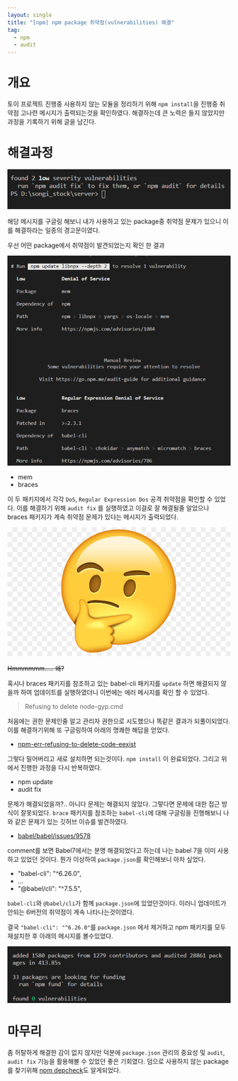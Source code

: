 ```yaml
---
layout: single
title: "[npm] npm package 취약점(vulnerabilities) 해결"
tag:
  - npm
  - audit
---
```


# 개요

토이 프로젝트 진행중 사용하지 않는 모듈을 정리하기 위해 `npm install`을 진행중 취약점 고나련 메시지가 출력되는것을 확인하였다. 해결하는데 큰 노력은 들지 않았지만 과정을 기록하기 위해 글을 남긴다.

# 해결과정

![npm_audit](https://raw.githubusercontent.com/momoci99/momoci99.github.io/master/assets/img/dev_review_songi_stock/npm_audit.png)

해당 메시지를 구글링 해보니 내가 사용하고 있는 package중 취약점 문제가 있으니 이를 해결하라는
일종의 경고문이였다.

우선 어떤 package에서 취약점이 발견되었는지 확인 한 결과

![npm_audit2](https://raw.githubusercontent.com/momoci99/momoci99.github.io/master/assets/img/dev_review_songi_stock/npm_audit2.png)

- mem
- braces

이 두 패키지에서 각각 `DoS`, `Regular Expression Dos` 공격 취약점을 확인할 수 있었다. 이를 해결하기 위해 `audit fix` 를 실행하였고 이걸로 잘 해결될줄 알았으나 braces 패키지가 계속 취약점 문제가 있다는 메시지가 출력되었다.

![hmm](https://raw.githubusercontent.com/momoci99/momoci99.github.io/master/assets/img/Etc/hmm.jpg)

~~Hmmmmmm..... 왜?~~

혹시나 braces 패키지를 참조하고 있는 babel-cli 패키지를 `update` 하면 해결되지 않을까 하여 업데이트를 실행하였더니 이번에는 에러 메시지를 확인 할 수 있었다.

> Refusing to delete node-gyp.cmd

처음에는 권한 문제인줄 알고 관리자 권한으로 시도했으나 똑같은 결과가 되풀이되었다. 이를 해결하기위해 또 구글링하여 아래의 명쾌한 해답을 얻었다.

- [npm-err-refusing-to-delete-code-eexist](https://stackoverflow.com/questions/46541371/npm-err-refusing-to-delete-code-eexist/46541654#46541654)

그렇다 밀어버리고 새로 설치하면 되는것이다. `npm install` 이 완료되었다. 그리고 위에서 진행한 과정을 다시 반복하였다.

- npm update
- audit fix

문제가 해결되었을까?.. 아니다 문제는 해결되지 않았다. 그렇다면 문제에 대한 접근 방식이 잘못되었다. `brace` 패키지를 참조하는 `babel-cli`에 대해 구글링을 진행해보니 나와 같은 문제가 있는 깃허브 이슈를 발견하였다.

- [babel/babel/issues/9578](https://github.com/babel/babel/issues/9578#issuecomment-466922413)

comment를 보면 Babel7에서는 분명 해결되었다고 하는데 나는 babel 7을 이미 사용하고 있었던 것이다. 뭔가 이상하여 `package.json`를 확인해보니 아차 싶었다.

- "babel-cli": "^6.26.0",
- ...
- "@babel/cli": "^7.5.5",

`babel-cli`와 `@babel/cli`가 함께 `package.json`에 있었던것이다. 이러니 업데이트가 안되는 6버전의 취약점이 계속 나타나는것이였다.

결국 `"babel-cli": "^6.26.0"`를 `package.json` 에서 제거하고 npm 패키지를 모두 재설치한 후 아래의 메시지를 볼수있었다.

![npm_audit3](https://raw.githubusercontent.com/momoci99/momoci99.github.io/master/assets/img/dev_review_songi_stock/npm_audit3.png)

# 마무리

좀 허탈하게 해결한 감이 없지 않지만 덕분에 `package.json` 관리의 중요성 및 `audit`, `audit fix` 기능을 활용해볼 수 있었던 좋은 기회였다. 덤으로 사용하지 않는 package 를 찾기위해 [npm depcheck](https://www.npmjs.com/package/depcheck)도 알게되었다.
